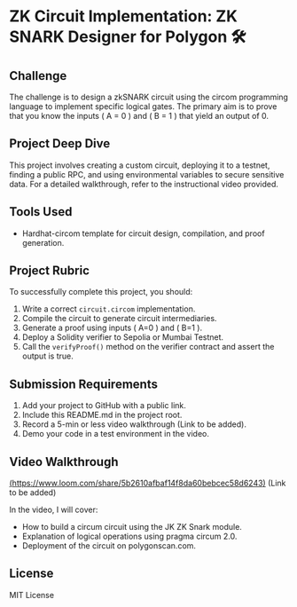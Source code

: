 
# ZK Circuit Implementation: ZK SNARK Designer for Polygon 🛠

## Challenge

The challenge is to design a zkSNARK circuit using the circom programming language to implement specific logical gates. The primary aim is to prove that you know the inputs \( A = 0 \) and \( B = 1 \) that yield an output of 0.

## Project Deep Dive

This project involves creating a custom circuit, deploying it to a testnet, finding a public RPC, and using environmental variables to secure sensitive data. For a detailed walkthrough, refer to the instructional video provided.

## Tools Used

- Hardhat-circom template for circuit design, compilation, and proof generation.

## Project Rubric

To successfully complete this project, you should:

1. Write a correct `circuit.circom` implementation.
2. Compile the circuit to generate circuit intermediaries.
3. Generate a proof using inputs \( A=0 \) and \( B=1 \).
4. Deploy a Solidity verifier to Sepolia or Mumbai Testnet.
5. Call the `verifyProof()` method on the verifier contract and assert the output is true.

## Submission Requirements

1. Add your project to GitHub with a public link.
2. Include this README.md in the project root.
3. Record a 5-min or less video walkthrough (Link to be added).
4. Demo your code in a test environment in the video.

## Video Walkthrough

[(https://www.loom.com/share/5b2610afbaf14f8da60bebcec58d6243)](#) (Link to be added)

In the video, I will cover:
- How to build a circum circuit using the JK ZK Snark module.
- Explanation of logical operations using pragma circum 2.0.
- Deployment of the circuit on polygonscan.com.

## License

MIT License
